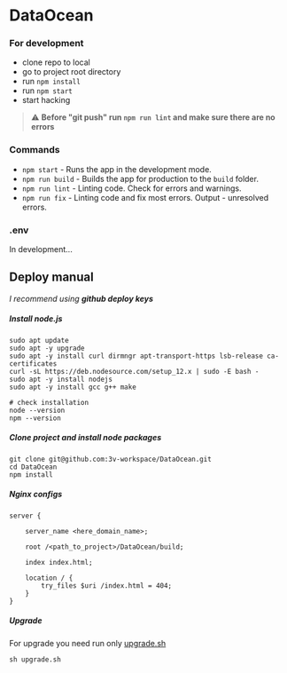 # DataOcean

### For development
* clone repo to local
* go to project root directory
* run `npm install`
* run `npm start`
* start hacking

> :warning: **Before "git push" run `npm run lint` and make sure there are no errors**

### Commands
* `npm start` - Runs the app in the development mode.
* `npm run build` - Builds the app for production to the `build` folder.
* `npm run lint` - Linting code. Check for errors and warnings.
* `npm run fix` - Linting code and fix most errors. Output - unresolved errors.

### .env
In development...

## Deploy manual
_I recommend using **github deploy keys**_

##### Install node.js
```shell script
sudo apt update
sudo apt -y upgrade
sudo apt -y install curl dirmngr apt-transport-https lsb-release ca-certificates
curl -sL https://deb.nodesource.com/setup_12.x | sudo -E bash -
sudo apt -y install nodejs
sudo apt -y install gcc g++ make

# check installation
node --version
npm --version
```

##### Clone project and install node packages
```shell script
git clone git@github.com:3v-workspace/DataOcean.git
cd DataOcean
npm install
```

##### Nginx configs
```
server {

    server_name <here_domain_name>;

    root /<path_to_project>/DataOcean/build;

    index index.html;

    location / {
        try_files $uri /index.html = 404;
    }
}
```

##### Upgrade
For upgrade you need run only [upgrade.sh](upgrade.sh)
```
sh upgrade.sh
```
